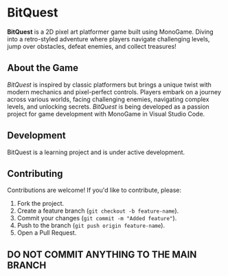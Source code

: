 # BitQuest

**BitQuest** is a 2D pixel art platformer game built using MonoGame. Diving into a retro-styled adventure where players navigate challenging levels, jump over obstacles, defeat enemies, and collect treasures!

## About the Game

*BitQuest* is inspired by classic platformers but brings a unique twist with modern mechanics and pixel-perfect controls. Players embark on a journey across various worlds, facing challenging enemies, navigating complex levels, and unlocking secrets. *BitQuest* is being developed as a passion project for game development with MonoGame in Visual Studio Code.

## Development

BitQuest is a learning project and is under active development.

## Contributing

Contributions are welcome! If you'd like to contribute, please:

1. Fork the project.
2. Create a feature branch (`git checkout -b feature-name`).
3. Commit your changes (`git commit -m "Added feature"`).
4. Push to the branch (`git push origin feature-name`).
5. Open a Pull Request.

## DO NOT COMMIT ANYTHING TO THE MAIN BRANCH


